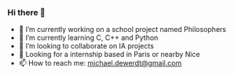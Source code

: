 ### Hi there 👋

- 🔭 I’m currently working on a school project named Philosophers
- 🌱 I’m currently learning C, C++ and Python
- 👯 I’m looking to collaborate on IA projects
- 💬 Looking for a internship based in Paris or nearby Nice
- 📫 How to reach me: michael.dewerdt@gmail.com
